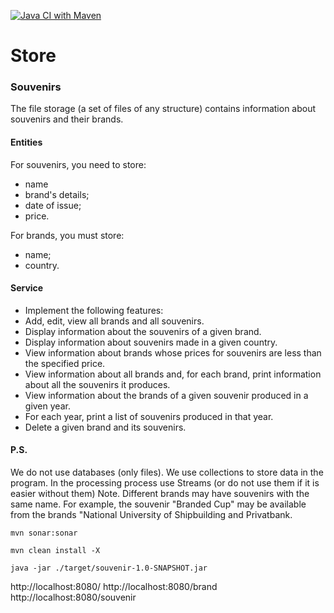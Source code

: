 [![Java CI with Maven](https://github.com/Lokankara/Souvenir/actions/workflows/maven.yml/badge.svg)](https://github.com/Lokankara/Souvenir/actions/workflows/maven.yml)

# Store

### Souvenirs

The file storage (a set of files of any structure) contains
information about souvenirs and their brands.

#### Entities
For souvenirs, you need to store:
- name
- brand's details;
- date of issue;
- price.

For brands, you must store:
- name;
- country.

#### Service
- Implement the following features:
- Add, edit, view all brands and all souvenirs.
- Display information about the souvenirs of a given brand.
- Display information about souvenirs made in a given country.
- View information about brands whose prices for souvenirs are less than the specified price.
- View information about all brands and, for each brand, print information
  about all the souvenirs it produces.
- View information about the brands of a given souvenir produced in a given year.
- For each year, print a list of souvenirs produced in that year.
- Delete a given brand and its souvenirs.

#### P.S. 
  We do not use databases (only files).
  We use collections to store data in the program. In the processing process
  use Streams (or do not use them if it is easier without them)
  Note. Different brands may have souvenirs with the same name. For example,
  the souvenir "Branded Cup" may be available from the brands "National University of
  Shipbuilding and Privatbank.

`mvn sonar:sonar`

`mvn clean install -X`

`java -jar ./target/souvenir-1.0-SNAPSHOT.jar`

http://localhost:8080/
http://localhost:8080/brand
http://localhost:8080/souvenir